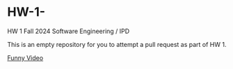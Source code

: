 # HW-1-

HW 1 Fall 2024 Software Engineering / IPD 

This is an empty repository for you to attempt a pull request as part of HW 1.

[Funny Video](https://www.youtube.com/shorts/ulmKClgP85g)


